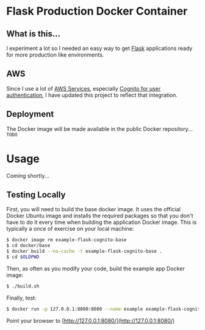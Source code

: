 # Flask Production Docker Container

## What is this...

I experiment a lot so I needed an easy way to get [Flask](http://flask.pocoo.org/) applications ready for more production like environments.

## AWS

Since I use a lot of [AWS Services](https://aws.amazon.com), especially [Cognito for user authentication](https://aws.amazon.com/cognito/), I have updated this project to reflect that integration.

## Deployment

The Docker image will be made available in the public Docker repository... `TODO`

# Usage

Coming shortly...

## Testing Locally

First, you will need to build the base docker image. It uses the official Docker Ubuntu image and installs the required packages so that you don't have to do it every time when building the application Docker image. This is typically a once of exercise on your local machine:

```bash
$ docker image rm example-flask-cognito-base
$ cd docker/base
$ docker build --no-cache -t example-flask-cognito-base .
$ cd $OLDPWD
```

Then, as often as you modify your code, build the example app Docker image:

```bash
$ ./build.sh
```

Finally, test:

```bash
$ docker run -p 127.0.0.1:8080:8080 --name example example-flask-cognito-app
```

Point your browser to [http://127.0.0.1:8080/](http://127.0.0.1:8080/)

